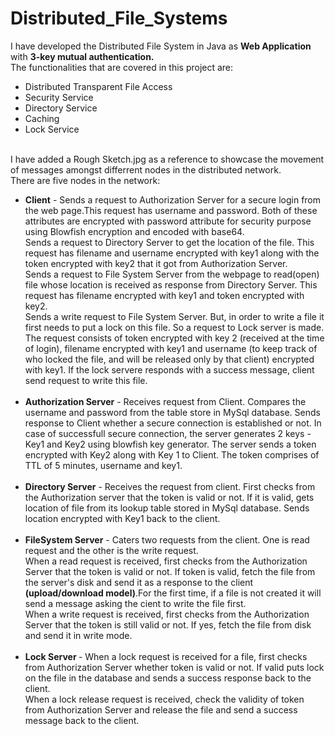 # Distributed_File_Systems
I have developed the Distributed File System in Java as <b>Web Application</b> with <b>3-key mutual authentication.</b>
<br>The functionalities that are covered in this project are:
<ul>
<li>Distributed Transparent File Access
<li>Security Service
<li>Directory Service
<li>Caching
<li>Lock Service
</ul>

<br>I have added a Rough Sketch.jpg as a reference to showcase the movement of messages amongst differrent nodes in the distributed network.
<br>There are five nodes in the network:
<ul>
  <li><b>Client</b> - Sends a request to Authorization Server for a secure login from the web page.This request has username and password. Both of these attributes are encrypted with password attribute for security purpose using Blowfish encryption and encoded with base64.
<br>Sends a request to Directory Server to get the location of the file. This request has filename and username encrypted with key1 along with the token encrypted with key2 that it got from Authorization Server.
<br>Sends a request to File System Server from the webpage to read(open) file whose location is received as response from Directory Server. This request has filename encrypted with key1 and token encrypted with key2.
<br>Sends a write request to File System Server. But, in order to write a file it first needs to put a lock on this file. So a request to Lock server is made. The request consists of token encrypted with key 2 (received at the time of login), filename encrypted with key1 and username (to keep track of who locked the file, and will be released only by that client) encrypted with key1. If the lock servere responds with a success message, client send request to write this file.
<br><br><li><b> Authorization Server</b> - Receives request from Client. Compares the username and password from the table store in MySql database. Sends response to Client whether a secure connection is established or not. In case of successfull secure connection, the server generates 2 keys - Key1 and Key2 using blowfish key generator. The server sends a token encrypted with Key2 along with Key 1 to Client. The token comprises of TTL of 5 minutes, username and key1.
      <br><br><li><b> Directory Server</b> - Receives the request from client. First checks from the Authorization server that the token is valid or not. If it is valid, gets location of file from its lookup table stored in MySql database. Sends location encrypted with Key1 back to the client.
       <br><br><li><b> FileSystem Server</b> - Caters two requests from the client. One is read request and the other is the write request. 
  <br>When a read request is received, first checks from the Authorization Server that the token is valid or not. If token is valid, fetch the file from the server's disk and send it as a response to the client <b>(upload/download model)</b>.For the first time, if a file is not created it will send a message asking the cient to write the file first.
  <br>When a write request is received, first checks from the Authorization Server that the token is still valid or not. If yes, fetch the file from disk and send it in write mode.
         <br><br><li> <b>Lock Server </b>- When a lock request is received for a file, first checks from Authorization Server whether token is valid or not. If valid puts lock on the file in the database and sends a success response back to the client.
  <br>When a lock release request is received, check the validity of token from Authorization Server and release the file and send a success message back to the client.
</ul>
